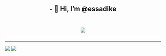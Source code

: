 

<h2 align = "center"> - 👋 Hi, I’m @essadike </h2>
<br>

<!---
essadike/essadike is a ✨ special ✨ repository because its `README.md` (this file) appears on your GitHub profile.
You can click the Preview link to take a look at your changes.
--->
<p align = "center" > <img  src = "https://badge.mediaplus.ma/binary/eelhafia"/></p>

<!---
[![eelhafia's 42 stats](https://badge.mediaplus.ma/binary/eelhafia)](https://github.com/oakoudad/badge42)
--->

<hr/>
<hr/>

<img   src = "https://github-readme-stats.vercel.app/api?username=essadike-elhafiane&show_icons=true&theme=radical"/>

<img    src = "https://github-readme-stats.vercel.app/api/top-langs/?username=essadike-elhafiane&layout=compact"/>
